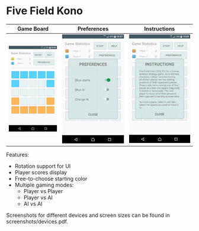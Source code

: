 # Five Field Kono

| Game Board | Preferences |  Instructions |
|----------|-------------|---------------| 
| ![screenshot](screenshots/screenshot1.png) | ![screenshot](screenshots/screenshot2.png) | ![screenshot](screenshots/screenshot3.png) |

Features: 
  * Rotation support for UI
  * Player scores display
  * Free-to-choose starting color
  * Multiple gaming modes: 
    * Player vs Player
    * Player vs AI
    * AI vs AI

Screenshots for different devices and screen sizes can be found in screenshots/devices.pdf.
